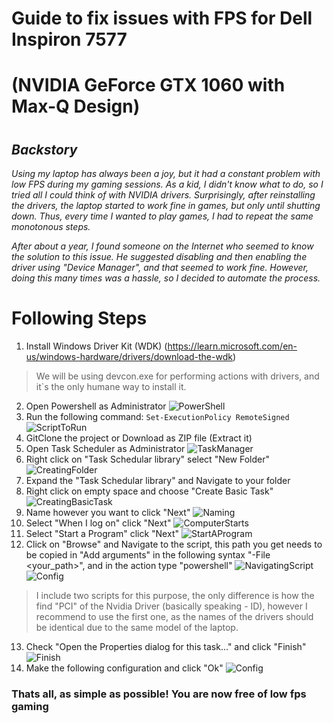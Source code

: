 # Guide to fix issues with FPS for Dell Inspiron 7577
# (NVIDIA GeForce GTX 1060 with Max-Q Design)

#
## *Backstory*
*Using my laptop has always been a joy, but it had a constant problem with low FPS during my gaming sessions. As a kid, I didn't know what to do, so I tried all I could think of with NVIDIA drivers. Surprisingly, after reinstalling the drivers, the laptop started to work fine in games, but only until shutting down. Thus, every time I wanted to play games, I had to repeat the same monotonous steps.*

*After about a year, I found someone on the Internet who seemed to know the solution to this issue. He suggested disabling and then enabling the driver using "Device Manager", and that seemed to work fine. However, doing this many times was a hassle, so I decided to automate the process.*


# Following Steps
1) Install Windows Driver Kit (WDK) (https://learn.microsoft.com/en-us/windows-hardware/drivers/download-the-wdk)
> We will be using devcon.exe for performing actions with drivers, and it`s the only humane way to install it.
2) Open Powershell as Administrator
![PowerShell](./Photo_Reference/PoweShell%20Administrator.png)
3) Run the following command: ```Set-ExecutionPolicy RemoteSigned```
![ScriptToRun](./Photo_Reference/Allowing%20scripts%20to%20run.png)
4) GitClone the project or Download as ZIP file (Extract it) 
5) Open Task Scheduler as Administrator
![TaskManager](./Photo_Reference/Task%20Scheduler.png)
6) Right click on "Task Schedular library" select "New Folder"
![CreatingFolder](./Photo_Reference/Creating%20Folder.png)
7) Expand the "Task Schedular library" and Navigate to your folder
8) Right click on empty space and choose "Create Basic Task"
![CreatingBasicTask](./Photo_Reference/Create%20Basic%20Task.png)
9) Name however you want to click "Next"
![Naming](./Photo_Reference/Naming%20.png)
10) Select "When I log on" click "Next"
![ComputerStarts](./Photo_Reference/User%20Log%20On.png)
11) Select "Start a Program" click "Next"
![StartAProgram](./Photo_Reference/Start%20a%20program.png)
12) Click on "Browse" and Navigate to the script, this path you get needs to be copied in "Add arguments" in the following syntax "-File <your_path>", and in the action type "powershell"
![NavigatingScript](./Photo_Reference/Navigate%20the%20script.png)
![Config](./Photo_Reference/Navigating%20the%20script.png)
> I include two scripts for this purpose, the only difference is how the find "PCI" of the Nvidia Driver (basically speaking - ID), however I recommend to use the first one, as the names of the drivers should be identical due to the same model of the laptop.
13) Check "Open the Properties dialog for this task..." and click "Finish"
![Finish](./Photo_Reference/Finish.png)
14) Make the following configuration and click "Ok"
![Config](./Photo_Reference/Configuration%20.png)

### Thats all, as simple as possible! You are now free of low fps gaming
